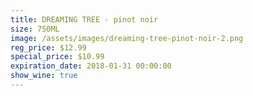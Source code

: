 ```yaml
---
title: DREAMING TREE - pinot noir
size: 750ML
image: /assets/images/dreaming-tree-pinot-noir-2.png
reg_price: $12.99
special_price: $10.99
expiration_date: 2018-01-31 00:00:00
show_wine: true
---
```



